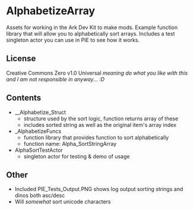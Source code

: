 # AlphabetizeArray
 Assets for working in the Ark Dev Kit to make mods. Example function library that will allow you to alphabetically sort arrays. Includes a test singleton actor you can use in PIE to see how it works.

## License
Creative Commons Zero v1.0 Universal
_meaning do what you like with this and I am not responsible in anyway... :D_

## Contents
- __Alphabetize_Struct
  - structure used by the sort logic, function returns array of these
  - includes sorted string as well as the original item's array index
- _AlphabetizeFuncs
  - function library that provides function to sort alphabetically
  - function name: Alpha_SortStringArray
- AlphaSortTestActor
  - singleton actor for testing & demo of usage 
  
## Other
- Included PIE_Tests_Output.PNG shows log output sorting strings and dinos both asc/desc 
- Will _somewhat_ sort unicode characters 